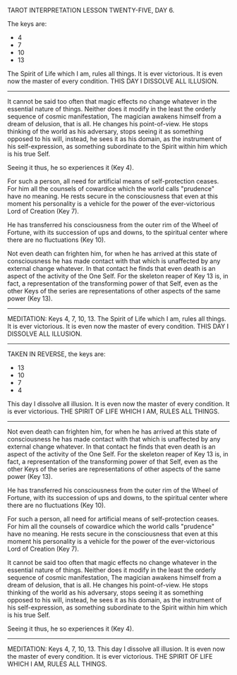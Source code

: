 TAROT INTERPRETATION
LESSON TWENTY-FIVE, DAY 6.

The keys are:

-  4
-  7
- 10
- 13

The Spirit of Life which I am, rules all things. It is ever victorious. It is even now the master of every condition. THIS DAY I DISSOLVE ALL ILLUSION.

---

It cannot be said too often that magic effects no change whatever in the essential nature of things. Neither does it modify in the least the orderly sequence of cosmic manifestation, The magician awakens himself from a dream of delusion, that is all. He changes his point-of-view. He stops thinking of the world as his adversary, stops seeing it as something opposed to his will, instead, he sees it as his domain, as the instrument of his self-expression, as something subordinate to the Spirit within him which is his true Self.

Seeing it thus, he so experiences it (Key 4).

For such a person, all need for artificial means of self-protection ceases. For him all the counsels of cowardice which the world calls "prudence" have no meaning. He rests secure in the consciousness that even at this moment his personality is a vehicle for the power of the ever-victorious Lord of Creation (Key 7).

He has transferred his consciousness from the outer rim of the Wheel of Fortune, with its succession of ups and downs, to the spiritual center where there are no fluctuations (Key 10).

Not even death can frighten him, for when he has arrived at this state of consciousness he has made contact with that which is unaffected by any external change whatever. In that contact he finds that even death is an aspect of the activity of the One Self. For the skeleton reaper of Key 13 is, in fact, a representation of the transforming power of that Self, even as the other Keys of the series are representations of other aspects of the same power (Key 13).

---

MEDITATION: Keys 4, 7, 10, 13. The Spirit of Life which I am, rules all things. It is ever victorious. It is even now the master of every condition. THIS DAY I DISSOLVE ALL ILLUSION.

---

TAKEN IN REVERSE, the keys are:

- 13
- 10
-  7
-  4

This day I dissolve all illusion. It is even now the master of every condition. It is ever victorious. THE SPIRIT OF LIFE WHICH I AM, RULES ALL THINGS.

---

Not even death can frighten him, for when he has arrived at this state of consciousness he has made contact with that which is unaffected by any external change whatever. In that contact he finds that even death is an aspect of the activity of the One Self. For the skeleton reaper of Key 13 is, in fact, a representation of the transforming power of that Self, even as the other Keys of the series are representations of other aspects of the same power (Key 13).

He has transferred his consciousness from the outer rim of the Wheel of Fortune, with its succession of ups and downs, to the spiritual center where there are no fluctuations (Key 10).

For such a person, all need for artificial means of self-protection ceases. For him all the counsels of cowardice which the world calls "prudence" have no meaning. He rests secure in the consciousness that even at this moment his personality is a vehicle for the power of the ever-victorious Lord of Creation (Key 7).

It cannot be said too often that magic effects no change whatever in the essential nature of things. Neither does it modify in the least the orderly sequence of cosmic manifestation, The magician awakens himself from a dream of delusion, that is all. He changes his point-of-view. He stops thinking of the world as his adversary, stops seeing it as something opposed to his will, instead, he sees it as his domain, as the instrument of his self-expression, as something subordinate to the Spirit within him which is his true Self.

Seeing it thus, he so experiences it (Key 4).

---

MEDITATION: Keys 4, 7, 10, 13. This day I dissolve all illusion. It is even now the master of every condition. It is ever victorious. THE SPIRIT OF LIFE WHICH I AM, RULES ALL THINGS.
